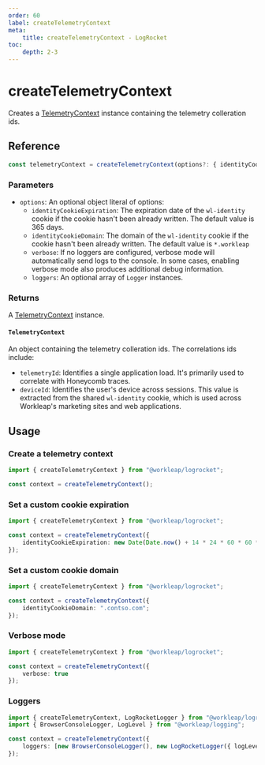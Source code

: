 ```yaml
---
order: 60
label: createTelemetryContext
meta:
    title: createTelemetryContext - LogRocket
toc:
    depth: 2-3
---
```


# createTelemetryContext

Creates a [TelemetryContext](#telemetrycontext) instance containing the telemetry colleration ids.

## Reference

```ts
const telemetryContext = createTelemetryContext(options?: { identityCookieExpiration?, identityCookieDomain?, verbose?, loggers? });
```

### Parameters

- `options`: An optional object literal of options:
    - `identityCookieExpiration`: The expiration date of the `wl-identity` cookie if the cookie hasn't been already written. The default value is 365 days.
    - `identityCookieDomain`: The domain of the `wl-identity` cookie if the cookie hasn't been already written. The default value is `*.workleap`
    - `verbose`: If no loggers are configured, verbose mode will automatically send logs to the console. In some cases, enabling verbose mode also produces additional debug information.
    - `loggers`: An optional array of `Logger` instances.

### Returns

A [TelemetryContext](#telemetrycontext) instance.

#### `TelemetryContext`

An object containing the telemetry colleration ids. The correlations ids include:

- `telemetryId`: Identifies a single application load. It's primarily used to correlate with Honeycomb traces.
- `deviceId`: Identifies the user's device across sessions. This value is extracted from the shared `wl-identity` cookie, which is used across Workleap's marketing sites and web applications.

## Usage

### Create a telemetry context

```ts !#3
import { createTelemetryContext } from "@workleap/logrocket";

const context = createTelemetryContext();
```

### Set a custom cookie expiration

```ts !#4
import { createTelemetryContext } from "@workleap/logrocket";

const context = createTelemetryContext({
    identityCookieExpiration: new Date(Date.now() + 14 * 24 * 60 * 60 * 1000);
});
```

### Set a custom cookie domain

```ts !#4
import { createTelemetryContext } from "@workleap/logrocket";

const context = createTelemetryContext({
    identityCookieDomain: ".contso.com";
});
```

### Verbose mode

```ts !#4
import { createTelemetryContext } from "@workleap/logrocket";

const context = createTelemetryContext({
    verbose: true
});
```

### Loggers

```ts !#5
import { createTelemetryContext, LogRocketLogger } from "@workleap/logrocket";
import { BrowserConsoleLogger, LogLevel } from "@workleap/logging";

const context = createTelemetryContext({
    loggers: [new BrowserConsoleLogger(), new LogRocketLogger({ logLevel: LogLevel.information })]
});
```

